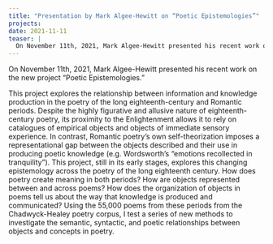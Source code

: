```yaml
---
title: "Presentation by Mark Algee-Hewitt on “Poetic Epistemologies”"
projects:
date: 2021-11-11
teaser: |
  On November 11th, 2021, Mark Algee-Hewitt presented his recent work on the new project “Poetic Epistemologies.”
---
```


On November 11th, 2021, Mark Algee-Hewitt presented his recent work on the new project “Poetic Epistemologies.”

This project explores the relationship between information and knowledge production in the poetry of the long eighteenth-century and Romantic periods. Despite the highly figurative and allusive nature of eighteenth-century poetry, its proximity to the Enlightenment allows it to rely on catalogues of empirical objects and objects of immediate sensory experience. In contrast, Romantic poetry’s own self-theorization imposes a representational gap between the objects described and their use in producing poetic knowledge (e.g. Wordsworth’s “emotions recollected in tranquility”). This project, still in its early stages, explores this changing epistemology across the poetry of the long eighteenth century. How does poetry create meaning in both periods? How are objects represented between and across poems? How does the organization of objects in poems tell us about the way that knowledge is produced and communicated? Using the 55,000 poems from these periods from the Chadwyck-Healey poetry corpus, I test a series of new methods to investigate the semantic, syntactic, and poetic relationships between objects and concepts in poetry.